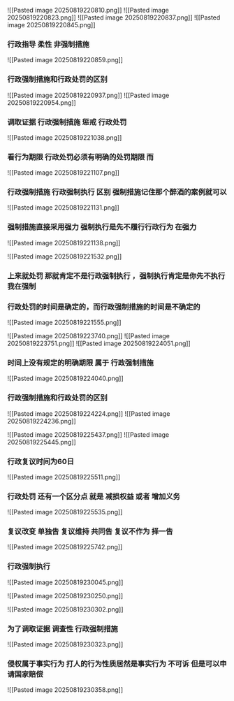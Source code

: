 ![[Pasted image 20250819220810.png]]
![[Pasted image 20250819220823.png]]
![[Pasted image 20250819220837.png]]
![[Pasted image 20250819220845.png]]
### 行政指导 柔性  非强制措施
![[Pasted image 20250819220859.png]]

### 行政强制措施和行政处罚的区别
![[Pasted image 20250819220937.png]]
![[Pasted image 20250819220954.png]]
### 调取证据 行政强制措施   惩戒 行政处罚
![[Pasted image 20250819221038.png]]
### 看行为期限 行政处罚必须有明确的处罚期限 而 
![[Pasted image 20250819221107.png]]

### 行政强制措施 行政强制执行 区别 强制措施记住那个醉酒的案例就可以
![[Pasted image 20250819221131.png]]
### 强制措施直接采用强力 强制执行是先不履行行政行为 在强力
![[Pasted image 20250819221138.png]]

![[Pasted image 20250819221532.png]]
### 上来就处罚 那就肯定不是行政强制执行 ，强制执行肯定是你先不执行 我在强制
### 行政处罚的时间是确定的，而行政强制措施的时间是不确定的
![[Pasted image 20250819221555.png]]

![[Pasted image 20250819223740.png]]
![[Pasted image 20250819223751.png]]
![[Pasted image 20250819224051.png]]
### 时间上没有规定的明确期限 属于 行政强制措施
![[Pasted image 20250819224040.png]]
### 行政强制措施和行政处罚的区别
![[Pasted image 20250819224224.png]]
![[Pasted image 20250819224236.png]]

![[Pasted image 20250819225437.png]]
![[Pasted image 20250819225445.png]]
### 行政复议时间为60日
![[Pasted image 20250819225511.png]]
### 行政处罚 还有一个区分点 就是 减损权益 或者 增加义务
![[Pasted image 20250819225535.png]]
### 复议改变 单独告 复议维持 共同告 复议不作为 择一告
![[Pasted image 20250819225742.png]]
### 行政强制执行

![[Pasted image 20250819230045.png]]

![[Pasted image 20250819230250.png]]

![[Pasted image 20250819230302.png]]
### 为了调取证据 调查性 行政强制措施
![[Pasted image 20250819230323.png]]
### 侵权属于事实行为  打人的行为性质居然是事实行为 不可诉  但是可以申请国家赔偿
![[Pasted image 20250819230358.png]]

